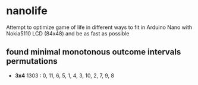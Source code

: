 # nanolife
Attempt to optimize game of life in different ways to fit in Arduino Nano with Nokia5110 LCD (84x48) and be as fast as possible

## found minimal monotonous outcome intervals permutations
- **3x4** 1303 : 0, 11, 6, 5, 1, 4, 3, 10, 2, 7, 9, 8
